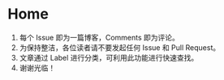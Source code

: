 # Home
1. 每个 Issue 即为一篇博客，Comments 即为评论。  
2. 为保持整洁，各位读者请不要发起任何 Issue 和 Pull Request。  
3. 文章通过 Label 进行分类，可利用此功能进行快速查找。  
4. 谢谢光临！
